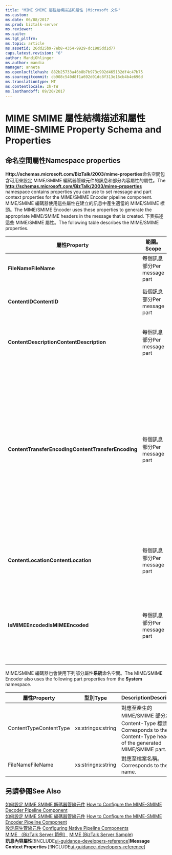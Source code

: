 ```yaml
---
title: "MIME SMIME 屬性結構描述和屬性 |Microsoft 文件"
ms.custom: 
ms.date: 06/08/2017
ms.prod: biztalk-server
ms.reviewer: 
ms.suite: 
ms.tgt_pltfrm: 
ms.topic: article
ms.assetid: 26dd25b9-7eb8-4354-9929-dc1985dd1d77
caps.latest.revision: "6"
author: MandiOhlinger
ms.author: mandia
manager: anneta
ms.openlocfilehash: 882b25733a46b8b7b973c992d465132df4c47b75
ms.sourcegitcommit: cb908c540d8f1a692d01dc8f313e16cb4b4e696d
ms.translationtype: MT
ms.contentlocale: zh-TW
ms.lasthandoff: 09/20/2017
---
```

# <a name="mime-smime-property-schema-and-properties"></a><span data-ttu-id="bd379-102">MIME SMIME 屬性結構描述和屬性</span><span class="sxs-lookup"><span data-stu-id="bd379-102">MIME-SMIME Property Schema and Properties</span></span>

## <a name="namespace-properties"></a><span data-ttu-id="bd379-103">命名空間屬性</span><span class="sxs-lookup"><span data-stu-id="bd379-103">Namespace properties</span></span>
<span data-ttu-id="bd379-104">**Http://schemas.microsoft.com/BizTalk/2003/mime-properties**命名空間包含可用來設定 MIME/SMIME 編碼器管線元件的訊息和部分內容屬性的屬性。</span><span class="sxs-lookup"><span data-stu-id="bd379-104">The **http://schemas.microsoft.com/BizTalk/2003/mime-properties** namespace contains properties you can use to set message and part context properties for the MIME/SMIME Encoder pipeline component.</span></span> <span data-ttu-id="bd379-105">MIME/SMIME 編碼器使用這些屬性在建立的訊息中產生適當的 MIME/SMIME 標頭。</span><span class="sxs-lookup"><span data-stu-id="bd379-105">The MIME/SMIME Encoder uses these properties to generate the appropriate MIME/SMIME headers in the message that is created.</span></span> <span data-ttu-id="bd379-106">下表描述這些 MIME/SMIME 屬性。</span><span class="sxs-lookup"><span data-stu-id="bd379-106">The following table describes the MIME/SMIME properties.</span></span>  
  
|<span data-ttu-id="bd379-107">屬性</span><span class="sxs-lookup"><span data-stu-id="bd379-107">Property</span></span>|<span data-ttu-id="bd379-108">範圍。</span><span class="sxs-lookup"><span data-stu-id="bd379-108">Scope</span></span>|<span data-ttu-id="bd379-109">類型</span><span class="sxs-lookup"><span data-stu-id="bd379-109">Type</span></span>|<span data-ttu-id="bd379-110">Description</span><span class="sxs-lookup"><span data-stu-id="bd379-110">Description</span></span>|  
|--------------|-----------|----------|-----------------|  
|<span data-ttu-id="bd379-111">**FileName**</span><span class="sxs-lookup"><span data-stu-id="bd379-111">**FileName**</span></span>|<span data-ttu-id="bd379-112">每個訊息部分</span><span class="sxs-lookup"><span data-stu-id="bd379-112">Per message part</span></span>|<span data-ttu-id="bd379-113">xs:string</span><span class="sxs-lookup"><span data-stu-id="bd379-113">xs:string</span></span>|<span data-ttu-id="bd379-114">設定 MIME/SMIME 部分的檔案名稱標頭。</span><span class="sxs-lookup"><span data-stu-id="bd379-114">Sets the file name header of the MIME/SMIME part.</span></span>|  
|<span data-ttu-id="bd379-115">**ContentID**</span><span class="sxs-lookup"><span data-stu-id="bd379-115">**ContentID**</span></span>|<span data-ttu-id="bd379-116">每個訊息部分</span><span class="sxs-lookup"><span data-stu-id="bd379-116">Per message part</span></span>|<span data-ttu-id="bd379-117">xs:string</span><span class="sxs-lookup"><span data-stu-id="bd379-117">xs:string</span></span>|<span data-ttu-id="bd379-118">設定 MIME/SMIME 部分的 Content-ID 標頭。</span><span class="sxs-lookup"><span data-stu-id="bd379-118">Sets the Content-ID header of the MIME/SMIME part.</span></span>|  
|<span data-ttu-id="bd379-119">**ContentDescription**</span><span class="sxs-lookup"><span data-stu-id="bd379-119">**ContentDescription**</span></span>|<span data-ttu-id="bd379-120">每個訊息部分</span><span class="sxs-lookup"><span data-stu-id="bd379-120">Per message part</span></span>|<span data-ttu-id="bd379-121">xs:string</span><span class="sxs-lookup"><span data-stu-id="bd379-121">xs:string</span></span>|<span data-ttu-id="bd379-122">設定 MIME/SMIME 部分的 Content-Description 標頭。</span><span class="sxs-lookup"><span data-stu-id="bd379-122">Sets the Content-Description header of the MIME/SMIME part.</span></span>|  
|<span data-ttu-id="bd379-123">**ContentTransferEncoding**</span><span class="sxs-lookup"><span data-stu-id="bd379-123">**ContentTransferEncoding**</span></span>|<span data-ttu-id="bd379-124">每個訊息部分</span><span class="sxs-lookup"><span data-stu-id="bd379-124">Per message part</span></span>|<span data-ttu-id="bd379-125">xs:string</span><span class="sxs-lookup"><span data-stu-id="bd379-125">xs:string</span></span>|<span data-ttu-id="bd379-126">設定產生的 MIME/SMIME 部分之 Content-Transfer-Encoding 標頭。</span><span class="sxs-lookup"><span data-stu-id="bd379-126">Sets the Content-Transfer-Encoding header of the generated MIME/SMIME part.</span></span><br /><br /> <span data-ttu-id="bd379-127">這個值會覆寫**內容轉移編碼**管線設計師 」 中設定的值。</span><span class="sxs-lookup"><span data-stu-id="bd379-127">This value overrides the **Content transfer encoding** value configured in Pipeline Designer.</span></span> <span data-ttu-id="bd379-128">若為 Multipart 訊息，您可以針對不同的 MIME/SMIME 部分使用不同的編碼。</span><span class="sxs-lookup"><span data-stu-id="bd379-128">For a multi-part message, you can use different encodings for different MIME/SMIME parts.</span></span>|  
|<span data-ttu-id="bd379-129">**ContentLocation**</span><span class="sxs-lookup"><span data-stu-id="bd379-129">**ContentLocation**</span></span>|<span data-ttu-id="bd379-130">每個訊息部分</span><span class="sxs-lookup"><span data-stu-id="bd379-130">Per message part</span></span>|<span data-ttu-id="bd379-131">xs:string</span><span class="sxs-lookup"><span data-stu-id="bd379-131">xs:string</span></span>|<span data-ttu-id="bd379-132">設定產生的 MIME/SMIME 部分之 Content-Location 標頭。</span><span class="sxs-lookup"><span data-stu-id="bd379-132">Sets the Content-Location header of the generated MIME/SMIME part.</span></span>|  
|<span data-ttu-id="bd379-133">**IsMIMEEncoded**</span><span class="sxs-lookup"><span data-stu-id="bd379-133">**IsMIMEEncoded**</span></span>|<span data-ttu-id="bd379-134">每個訊息部分</span><span class="sxs-lookup"><span data-stu-id="bd379-134">Per message part</span></span>|<span data-ttu-id="bd379-135">xs:boolean</span><span class="sxs-lookup"><span data-stu-id="bd379-135">xs:boolean</span></span>|<span data-ttu-id="bd379-136">指定訊息是否有 MIME/SMIME 內容。</span><span class="sxs-lookup"><span data-stu-id="bd379-136">Specifies whether the message has a MIME/SMIME payload.</span></span> <span data-ttu-id="bd379-137">MIME 元件會寫入此值，因此無需設定。</span><span class="sxs-lookup"><span data-stu-id="bd379-137">The MIME component writes to this value, so you do not have to set it.</span></span>|  
  
 <span data-ttu-id="bd379-138">MIME/SMIME 編碼器也會使用下列部分屬性**系統**命名空間。</span><span class="sxs-lookup"><span data-stu-id="bd379-138">The MIME/SMIME Encoder also uses the following part properties from the **System** namespace.</span></span>  
  
|<span data-ttu-id="bd379-139">屬性</span><span class="sxs-lookup"><span data-stu-id="bd379-139">Property</span></span>|<span data-ttu-id="bd379-140">型別</span><span class="sxs-lookup"><span data-stu-id="bd379-140">Type</span></span>|<span data-ttu-id="bd379-141">Description</span><span class="sxs-lookup"><span data-stu-id="bd379-141">Description</span></span>|  
|--------------|----------|-----------------|  
|<span data-ttu-id="bd379-142">ContentType</span><span class="sxs-lookup"><span data-stu-id="bd379-142">ContentType</span></span>|<span data-ttu-id="bd379-143">xs:string</span><span class="sxs-lookup"><span data-stu-id="bd379-143">xs:string</span></span>|<span data-ttu-id="bd379-144">對應至產生的 MIME/SMIME 部分之 Content-Type 標頭。</span><span class="sxs-lookup"><span data-stu-id="bd379-144">Corresponds to the Content-Type header of the generated MIME/SMIME part.</span></span>|  
|<span data-ttu-id="bd379-145">FileName</span><span class="sxs-lookup"><span data-stu-id="bd379-145">FileName</span></span>|<span data-ttu-id="bd379-146">xs:string</span><span class="sxs-lookup"><span data-stu-id="bd379-146">xs:string</span></span>|<span data-ttu-id="bd379-147">對應至檔案名稱。</span><span class="sxs-lookup"><span data-stu-id="bd379-147">Corresponds to the file name.</span></span>|  
  
## <a name="see-also"></a><span data-ttu-id="bd379-148">另請參閱</span><span class="sxs-lookup"><span data-stu-id="bd379-148">See Also</span></span>  
 <span data-ttu-id="bd379-149">[如何設定 MIME SMIME 解碼器管線元件](../core/how-to-configure-the-mime-smime-decoder-pipeline-component.md) </span><span class="sxs-lookup"><span data-stu-id="bd379-149">[How to Configure the MIME-SMIME Decoder Pipeline Component](../core/how-to-configure-the-mime-smime-decoder-pipeline-component.md) </span></span>  
 <span data-ttu-id="bd379-150">[如何設定 MIME SMIME 編碼器管線元件](../core/how-to-configure-the-mime-smime-encoder-pipeline-component.md) </span><span class="sxs-lookup"><span data-stu-id="bd379-150">[How to Configure the MIME-SMIME Encoder Pipeline Component](../core/how-to-configure-the-mime-smime-encoder-pipeline-component.md) </span></span>  
 <span data-ttu-id="bd379-151">[設定原生管線元件](../core/configuring-native-pipeline-components.md) </span><span class="sxs-lookup"><span data-stu-id="bd379-151">[Configuring Native Pipeline Components](../core/configuring-native-pipeline-components.md) </span></span>  
 <span data-ttu-id="bd379-152">[MIME （BizTalk Server 範例）](../core/mime-biztalk-server-sample.md) </span><span class="sxs-lookup"><span data-stu-id="bd379-152">[MIME (BizTalk Server Sample)](../core/mime-biztalk-server-sample.md) </span></span>  
 <span data-ttu-id="bd379-153">**訊息內容屬性**[!INCLUDE[ui-guidance-developers-reference](../includes/ui-guidance-developers-reference.md)]</span><span class="sxs-lookup"><span data-stu-id="bd379-153">**Message Context Properties** [!INCLUDE[ui-guidance-developers-reference](../includes/ui-guidance-developers-reference.md)]</span></span>